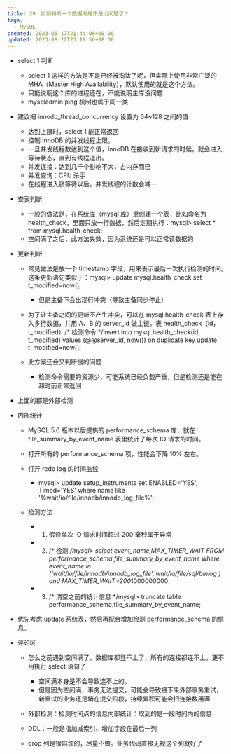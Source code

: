 ```yaml
---
title: 29｜如何判断一个数据库是不是出问题了？
tags:
  - MySQL
created: 2023-05-17T21:44:08+08:00
updated: 2023-08-22T23:19:56+08:00
---
```


- select 1 判断

  - select 1 这样的方法是不是已经被淘汰了呢，但实际上使用非常广泛的 MHA（Master High Availability），默认使用的就是这个方法。
  - 只能说明这个库的进程还在，不能说明主库没问题
  - mysqladmin ping 机制也属于同一类

- 建议把 innodb_thread_concurrency 设置为 64~128 之间的值

  - 达到上限时，select 1 能正常返回
  - 控制 InnoDB 的并发线程上限。
  - 一旦并发线程数达到这个值，InnoDB 在接收到新请求的时候，就会进入等待状态，直到有线程退出。
  - 并发连接：达到几千个影响不大，占内存而已
  - 并发查询：CPU 杀手
  - 在线程进入锁等待以后，并发线程的计数会减一

- 查表判断

  - 一般的做法是，在系统库（mysql 库）里创建一个表，比如命名为 health_check，里面只放一行数据，然后定期执行：mysql> select * from mysql.health_check; 
  - 空间满了之后，此方法失效，因为系统还是可以正常读数据的

- 更新判断

  - 常见做法是放一个 timestamp 字段，用来表示最后一次执行检测的时间。这条更新语句类似于：mysql> update mysql.health_check set t_modified=now();

    - 但是主备下会出现行冲突（导致主备同步停止）

  - 为了让主备之间的更新不产生冲突，可以在 mysql.health_check 表上存入多行数据，并用 A、B 的 server_id 做主键。表 health_check（id，t_modified）/* 检测命令 */insert into mysql.health_check(id, t_modified) values (@@server_id, now()) on duplicate key update t_modified=now();
  - 此方案还会又判断慢的问题

    - 检测命令需要的资源少，可能系统已经负载严重，但是检测还是能在超时前正常返回

- 上面的都是外部检测
- 内部统计

  - MySQL 5.6 版本以后提供的 performance_schema 库，就在 file_summary_by_event_name 表里统计了每次 IO 请求的时间。
  - 打开所有的 performance_schema 项，性能会下降 10% 左右。
  - 打开 redo log 的时间监控

    - mysql> update setup_instruments set ENABLED='YES', Timed='YES' where name like '%wait/io/file/innodb/innodb_log_file%';

  - 检测方法

    - 1. 假设单次 IO 请求时间超过 200 毫秒属于异常
    - 2. /* 检测 */mysql> select event_name,MAX_TIMER_WAIT FROM performance_schema.file_summary_by_event_name where event_name in ('wait/io/file/innodb/innodb_log_file','wait/io/file/sql/binlog') and MAX_TIMER_WAIT>200*1000000000;
    - 3. /* 清空之前的统计信息 */mysql> truncate table performance_schema.file_summary_by_event_name;

- 优先考虑 update 系统表，然后再配合增加检测 performance_schema 的信息。
- 评论区

  - 怎么之前遇到空间满了，数据库都登不上了，所有的连接都连不上，更不用执行 select 语句了

    - 空间满本身是不会导致连不上的。
    - 但是因为空间满，事务无法提交，可能会导致接下来外部事务重试，新重试的业务还是堵在提交阶段，持续累积可能会把连接数用满

  - 外部检测：检测时间点的信息内部统计：取到的是一段时间内的信息
  - DDL：一般是指加减索引、增加字段在最后一列
  - drop 列是很麻烦的，尽量不做。业务代码直接无视这个列就好了
